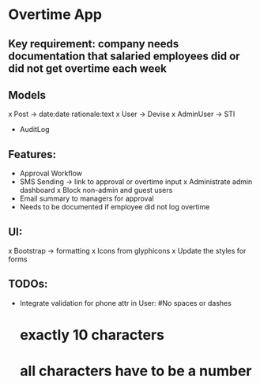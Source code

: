 # Overtime App

## Key requirement: company needs documentation that salaried employees did or did not get overtime each week

## Models
x Post -> date:date rationale:text
x User -> Devise
x AdminUser -> STI
- AuditLog

## Features:
- Approval Workflow
- SMS Sending -> link to approval or overtime input
x Administrate admin dashboard
x Block non-admin and guest users
- Email summary to managers for approval
- Needs to be documented if employee did not log overtime

## UI:
x Bootstrap -> formatting
x Icons from glyphicons
x Update the styles for forms


## TODOs:
- Integrate validation for phone attr in User:
   #No spaces or dashes
   # exactly 10 characters
   # all characters have to be a number